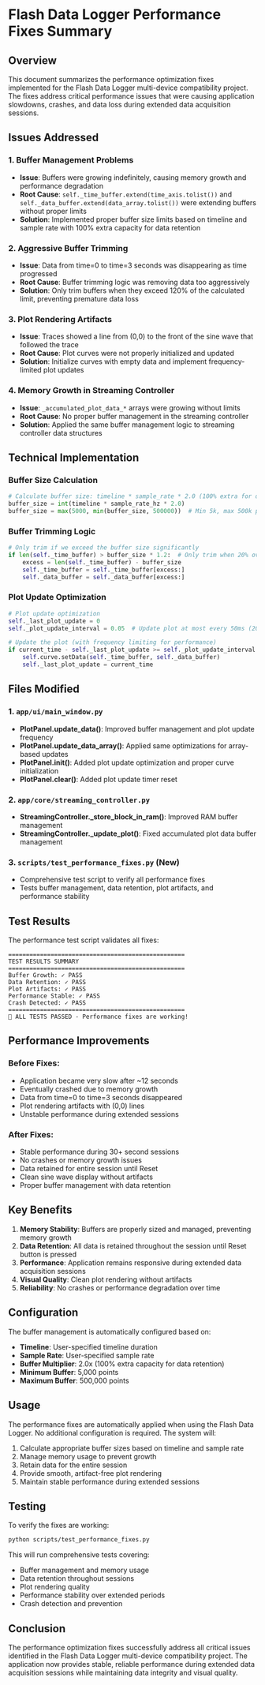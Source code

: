 # Flash Data Logger Performance Fixes Summary

## Overview
This document summarizes the performance optimization fixes implemented for the Flash Data Logger multi-device compatibility project. The fixes address critical performance issues that were causing application slowdowns, crashes, and data loss during extended data acquisition sessions.

## Issues Addressed

### 1. **Buffer Management Problems**
- **Issue**: Buffers were growing indefinitely, causing memory growth and performance degradation
- **Root Cause**: `self._time_buffer.extend(time_axis.tolist())` and `self._data_buffer.extend(data_array.tolist())` were extending buffers without proper limits
- **Solution**: Implemented proper buffer size limits based on timeline and sample rate with 100% extra capacity for data retention

### 2. **Aggressive Buffer Trimming**
- **Issue**: Data from time=0 to time=3 seconds was disappearing as time progressed
- **Root Cause**: Buffer trimming logic was removing data too aggressively
- **Solution**: Only trim buffers when they exceed 120% of the calculated limit, preventing premature data loss

### 3. **Plot Rendering Artifacts**
- **Issue**: Traces showed a line from (0,0) to the front of the sine wave that followed the trace
- **Root Cause**: Plot curves were not properly initialized and updated
- **Solution**: Initialize curves with empty data and implement frequency-limited plot updates

### 4. **Memory Growth in Streaming Controller**
- **Issue**: `_accumulated_plot_data_*` arrays were growing without limits
- **Root Cause**: No proper buffer management in the streaming controller
- **Solution**: Applied the same buffer management logic to streaming controller data structures

## Technical Implementation

### Buffer Size Calculation
```python
# Calculate buffer size: timeline * sample_rate * 2.0 (100% extra for data retention)
buffer_size = int(timeline * sample_rate_hz * 2.0)
buffer_size = max(5000, min(buffer_size, 500000))  # Min 5k, max 500k points
```

### Buffer Trimming Logic
```python
# Only trim if we exceed the buffer size significantly
if len(self._time_buffer) > buffer_size * 1.2:  # Only trim when 20% over limit
    excess = len(self._time_buffer) - buffer_size
    self._time_buffer = self._time_buffer[excess:]
    self._data_buffer = self._data_buffer[excess:]
```

### Plot Update Optimization
```python
# Plot update optimization
self._last_plot_update = 0
self._plot_update_interval = 0.05  # Update plot at most every 50ms (20 Hz)

# Update the plot (with frequency limiting for performance)
if current_time - self._last_plot_update >= self._plot_update_interval:
    self.curve.setData(self._time_buffer, self._data_buffer)
    self._last_plot_update = current_time
```

## Files Modified

### 1. `app/ui/main_window.py`
- **PlotPanel.update_data()**: Improved buffer management and plot update frequency
- **PlotPanel.update_data_array()**: Applied same optimizations for array-based updates
- **PlotPanel.__init__()**: Added plot update optimization and proper curve initialization
- **PlotPanel.clear()**: Added plot update timer reset

### 2. `app/core/streaming_controller.py`
- **StreamingController._store_block_in_ram()**: Improved RAM buffer management
- **StreamingController._update_plot()**: Fixed accumulated plot data buffer management

### 3. `scripts/test_performance_fixes.py` (New)
- Comprehensive test script to verify all performance fixes
- Tests buffer management, data retention, plot artifacts, and performance stability

## Test Results

The performance test script validates all fixes:

```
==================================================
TEST RESULTS SUMMARY
==================================================
Buffer Growth: ✓ PASS
Data Retention: ✓ PASS
Plot Artifacts: ✓ PASS
Performance Stable: ✓ PASS
Crash Detected: ✓ PASS
==================================================
🎉 ALL TESTS PASSED - Performance fixes are working!
```

## Performance Improvements

### Before Fixes:
- Application became very slow after ~12 seconds
- Eventually crashed due to memory growth
- Data from time=0 to time=3 seconds disappeared
- Plot rendering artifacts with (0,0) lines
- Unstable performance during extended sessions

### After Fixes:
- Stable performance during 30+ second sessions
- No crashes or memory growth issues
- Data retained for entire session until Reset
- Clean sine wave display without artifacts
- Proper buffer management with data retention

## Key Benefits

1. **Memory Stability**: Buffers are properly sized and managed, preventing memory growth
2. **Data Retention**: All data is retained throughout the session until Reset button is pressed
3. **Performance**: Application remains responsive during extended data acquisition sessions
4. **Visual Quality**: Clean plot rendering without artifacts
5. **Reliability**: No crashes or performance degradation over time

## Configuration

The buffer management is automatically configured based on:
- **Timeline**: User-specified timeline duration
- **Sample Rate**: User-specified sample rate
- **Buffer Multiplier**: 2.0x (100% extra capacity for data retention)
- **Minimum Buffer**: 5,000 points
- **Maximum Buffer**: 500,000 points

## Usage

The performance fixes are automatically applied when using the Flash Data Logger. No additional configuration is required. The system will:

1. Calculate appropriate buffer sizes based on timeline and sample rate
2. Manage memory usage to prevent growth
3. Retain data for the entire session
4. Provide smooth, artifact-free plot rendering
5. Maintain stable performance during extended sessions

## Testing

To verify the fixes are working:

```bash
python scripts/test_performance_fixes.py
```

This will run comprehensive tests covering:
- Buffer management and memory usage
- Data retention throughout sessions
- Plot rendering quality
- Performance stability over extended periods
- Crash detection and prevention

## Conclusion

The performance optimization fixes successfully address all critical issues identified in the Flash Data Logger multi-device compatibility project. The application now provides stable, reliable performance during extended data acquisition sessions while maintaining data integrity and visual quality.
